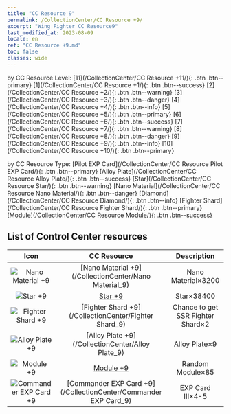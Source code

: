 ```yaml
---
title: "CC Resource 9"
permalink: /CollectionCenter/CC Resource +9/
excerpt: "Wing Fighter CC Resource9"
last_modified_at: 2023-08-09
locale: en
ref: "CC Resource +9.md"
toc: false
classes: wide
---
```


  by CC Resource Level:  [11](/CollectionCenter/CC Resource +11/){: .btn .btn--primary}   [1](/CollectionCenter/CC Resource +1/){: .btn .btn--success}   [2](/CollectionCenter/CC Resource +2/){: .btn .btn--warning}   [3](/CollectionCenter/CC Resource +3/){: .btn .btn--danger}   [4](/CollectionCenter/CC Resource +4/){: .btn .btn--info}   [5](/CollectionCenter/CC Resource +5/){: .btn .btn--primary}   [6](/CollectionCenter/CC Resource +6/){: .btn .btn--success}   [7](/CollectionCenter/CC Resource +7/){: .btn .btn--warning}   [8](/CollectionCenter/CC Resource +8/){: .btn .btn--danger}   [9](/CollectionCenter/CC Resource +9/){: .btn .btn--info}   [10](/CollectionCenter/CC Resource +10/){: .btn .btn--primary} 

  by CC Resource Type:  [Pilot EXP Card](/CollectionCenter/CC Resource Pilot EXP Card/){: .btn .btn--primary}   [Alloy Plate](/CollectionCenter/CC Resource Alloy Plate/){: .btn .btn--success}   [Star](/CollectionCenter/CC Resource Star/){: .btn .btn--warning}   [Nano Material](/CollectionCenter/CC Resource Nano Material/){: .btn .btn--danger}   [Diamond](/CollectionCenter/CC Resource Diamond/){: .btn .btn--info}   [Fighter Shard](/CollectionCenter/CC Resource Fighter Shard/){: .btn .btn--primary}   [Module](/CollectionCenter/CC Resource Module/){: .btn .btn--success} 

## List of Control Center resources

  |   Icon |      CC Resource        |   Description   |
  |:------:|:---------------:|:---------------:|
  | ![Nano Material +9](/images/cc/CC_Nano_Material_6_p.png) | [Nano Material +9](/CollectionCenter/Nano Material_9) | Nano Material×3200 |
  | ![Star +9](/images/cc/CC_Star_6_p.png) | [Star +9](/CollectionCenter/Star_9) | Star×38400 |
  | ![Fighter Shard +9](/images/cc/CC_Fighter_Shard_6_p.png) | [Fighter Shard +9](/CollectionCenter/Fighter Shard_9) | Chance to get SSR Fighter Shard×2 |
  | ![Alloy Plate +9](/images/cc/CC_Alloy_Plate_6_p.png) | [Alloy Plate +9](/CollectionCenter/Alloy Plate_9) | Alloy Plate×9 |
  | ![Module +9](/images/cc/CC_Module_6_p.png) | [Module +9](/CollectionCenter/Module_9) | Random Module×85 |
  | ![Commander EXP Card +9](/images/cc/CC_Pilot_EXP_Card_6_p.png) | [Commander EXP Card +9](/CollectionCenter/Commander EXP Card_9) | EXP Card III×4-5 |
